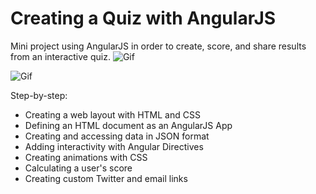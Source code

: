 # Creating a Quiz with AngularJS

Mini project using AngularJS in order to create, score, and share results from an interactive quiz.
![Gif](http://cdn.makeagif.com/media/12-03-2015/deozIY.gif)

![Gif](http://cdn.makeagif.com/media/12-03-2015/rF4XCN.gif)

Step-by-step:

* Creating a web layout with HTML and CSS
* Defining an HTML document as an AngularJS App
* Creating and accessing data in JSON format
* Adding interactivity with Angular Directives
* Creating animations with CSS
* Calculating a user's score
* Creating custom Twitter and email links

